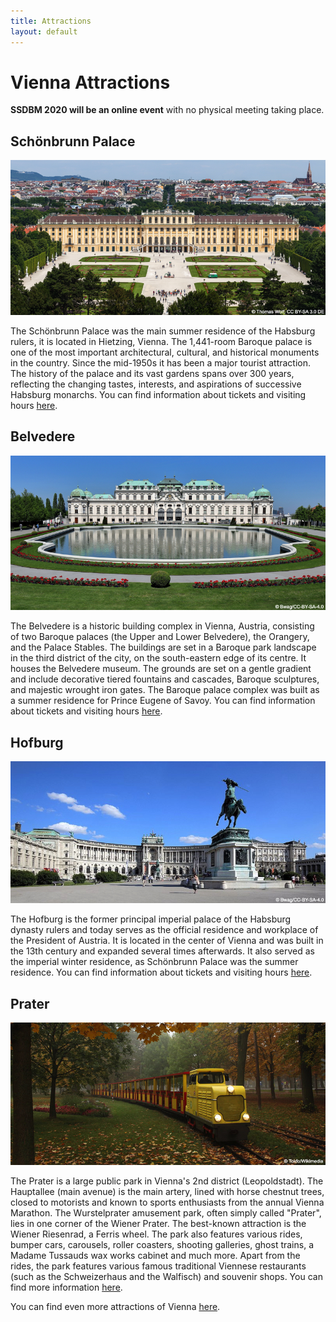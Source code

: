 ```yaml
---
title: Attractions
layout: default
---
```


# Vienna Attractions

**SSDBM 2020 will be an online event** with no physical meeting taking place.

## Schönbrunn Palace

![schonbrunn-palace](/assets/images/palace.jpg)

The Schönbrunn Palace was the main summer residence of the Habsburg rulers, it is located in Hietzing, Vienna. The 1,441-room Baroque palace is one of the most important architectural, cultural, and historical monuments in the country. Since the mid-1950s it has been a major tourist attraction. The history of the palace and its vast gardens spans over 300 years, reflecting the changing tastes, interests, and aspirations of successive Habsburg monarchs. You can find information about tickets and visiting hours [here](https://www.schoenbrunn.at/en/).

## Belvedere
![belvedere](/assets/images/belvedere.jpg)

The Belvedere is a historic building complex in Vienna, Austria, consisting of two Baroque palaces (the Upper and Lower Belvedere), the Orangery, and the Palace Stables. The buildings are set in a Baroque park landscape in the third district of the city, on the south-eastern edge of its centre. It houses the Belvedere museum. The grounds are set on a gentle gradient and include decorative tiered fountains and cascades, Baroque sculptures, and majestic wrought iron gates. The Baroque palace complex was built as a summer residence for Prince Eugene of Savoy. You can find information about tickets and visiting hours [here](https://www.belvedere.at/en).

## Hofburg

![hofburg](/assets/images/hofburg.jpg)

The Hofburg is the former principal imperial palace of the Habsburg dynasty rulers and today serves as the official residence and workplace of the President of Austria. It is located in the center of Vienna and was built in the 13th century and expanded several times afterwards. It also served as the imperial winter residence, as Schönbrunn Palace was the summer residence. You can find information about tickets and visiting hours [here](https://www.hofburg-wien.at/).

## Prater

![prater](/assets/images/prater.jpg)

The Prater is a large public park in Vienna's 2nd district (Leopoldstadt). The Hauptallee (main avenue) is the main artery, lined with horse chestnut trees, closed to motorists and known to sports enthusiasts from the annual Vienna Marathon. The Wurstelprater amusement park, often simply called "Prater", lies in one corner of the Wiener Prater. The best-known attraction is the Wiener Riesenrad, a Ferris wheel. The park also features various rides, bumper cars, carousels, roller coasters, shooting galleries, ghost trains, a Madame Tussauds wax works cabinet and much more. Apart from the rides, the park features various famous traditional Viennese restaurants (such as the Schweizerhaus and the Walfisch) and souvenir shops. You can find more information [here](https://www.praterwien.com/en/home/).


You can find even more attractions of Vienna [here](https://www.wien.info/en/sightseeing/sights/must-sees).
